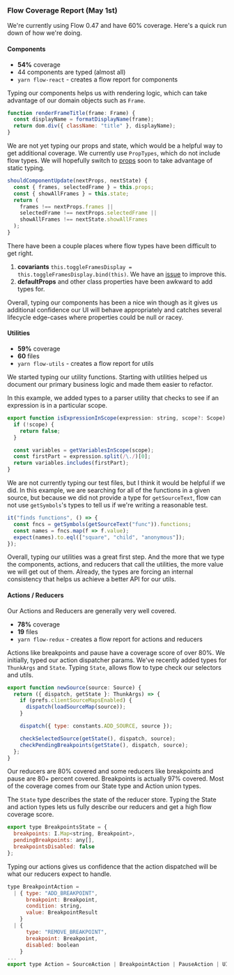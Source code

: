 ### Flow Coverage Report (May 1st)

We're currently using Flow 0.47 and have 60% coverage. Here's a quick run down of how we're doing.


#### Components

* **54%** coverage
* 44 components are typed (almost all)
* `yarn flow-react` - creates a flow report for components

Typing our components helps us with rendering logic, which can take advantage
of our domain objects such as `Frame`.

```js
function renderFrameTitle(frame: Frame) {
  const displayName = formatDisplayName(frame);
  return dom.div({ className: "title" }, displayName);
}
```

We are not yet typing our props and state, which would be a helpful way
to get additional coverage. We currently use `PropTypes`, which do not include
flow types. We will hopefully switch to [props] soon to take advantage of static typing.

```js
shouldComponentUpdate(nextProps, nextState) {
  const { frames, selectedFrame } = this.props;
  const { showAllFrames } = this.state;
  return (
    frames !== nextProps.frames ||
    selectedFrame !== nextProps.selectedFrame ||
    showAllFrames !== nextState.showAllFrames
  );
}
```

There have been a couple places where flow types have been difficult to get right.

1. **covariants** `this.toggleFramesDisplay = this.toggleFramesDisplay.bind(this)`. We have an [issue](https://github.com/firefox-devtools/debugger.html/issues/3172) to improve this.
2. **defaultProps** and other class properties have been awkward to add types for.

Overall, typing our components has been a nice win though as it gives us additional confidence our UI will behave appropriately and catches several lifecycle edge-cases
where properties could be null or racey.

#### Utilities

* **59%** coverage
* **60** files
* `yarn flow-utils` - creates a flow report for utils

We started typing our utility functions. Starting with utilities helped us
document our primary business logic and made them easier to refactor.

In this example, we added types to a parser utility that checks to see if an
expression is in a particular scope.

```js
export function isExpressionInScope(expression: string, scope?: Scope) {
  if (!scope) {
    return false;
  }

  const variables = getVariablesInScope(scope);
  const firstPart = expression.split(/\./)[0];
  return variables.includes(firstPart);
}
```

We are not currently typing our test files, but I think it would be helpful if
we did. In this example, we are searching for all of the functions in a given
source, but because we did not provide a type for `getSourceText`, flow can
not use `getSymbols`'s types to tell us if we're writing a reasonable test.

```js
it("finds functions", () => {
  const fncs = getSymbols(getSourceText("func")).functions;
  const names = fncs.map(f => f.value);
  expect(names).to.eql(["square", "child", "anonymous"]);
});
```

Overall, typing our utilities was a great first step. And the more that we type
the components, actions, and reducers that call the utilities, the more value
we will get out of them. Already, the types are forcing an internal consistency
that helps us achieve a better API for our utils.

#### Actions / Reducers

Our Actions and Reducers are generally very well covered.

* **78%** coverage
* **19** files
* `yarn flow-redux` - creates a flow report for actions and reducers

Actions like breakpoints and pause have a coverage score of over 80%.
We initially, typed our action dispatcher params. We've recently added
types for `ThunkArgs` and `State`. Typing `State`, allows flow to type check
our selectors and utils.


```js
export function newSource(source: Source) {
  return ({ dispatch, getState }: ThunkArgs) => {
    if (prefs.clientSourceMapsEnabled) {
      dispatch(loadSourceMap(source));
    }

    dispatch({ type: constants.ADD_SOURCE, source });

    checkSelectedSource(getState(), dispatch, source);
    checkPendingBreakpoints(getState(), dispatch, source);
  };
}
```

Our reducers are 80% covered and some reducers like breakpoints and pause are 80+
percent covered. Breakpoints is actually 97% covered. Most of the coverage comes
from our State type and Action union types.

The `State` type describes the state of the reducer store. Typing the State
and action types lets us fully describe our reducers and get a high flow coverage
score.

```js
export type BreakpointsState = {
  breakpoints: I.Map<string, Breakpoint>,
  pendingBreakpoints: any[],
  breakpointsDisabled: false
};
```

Typing our actions gives us confidence that the action dispatched will be
what our reducers expect to handle.

```js
type BreakpointAction =
  | { type: "ADD_BREAKPOINT",
      breakpoint: Breakpoint,
      condition: string,
      value: BreakpointResult
    }
  | {
      type: "REMOVE_BREAKPOINT",
      breakpoint: Breakpoint,
      disabled: boolean
    }
...
export type Action = SourceAction | BreakpointAction | PauseAction | UIAction;
```


[props]: https://flow.org/en/docs/frameworks/react/#toc-adding-types-for-react-component-props
